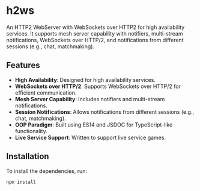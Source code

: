 # h2ws

An HTTP2 WebServer with WebSockets over HTTP2 for high availability services. It supports mesh server capability with notifiers, multi-stream notifications, WebSockets over HTTP/2, and notifications from different sessions (e.g., chat, matchmaking).

## Features

- **High Availability**: Designed for high availability services.
- **WebSockets over HTTP/2**: Supports WebSockets over HTTP/2 for efficient communication.
- **Mesh Server Capability**: Includes notifiers and multi-stream notifications.
- **Session Notifications**: Allows notifications from different sessions (e.g., chat, matchmaking).
- **OOP Paradigm**: Built using ES14 and JSDOC for TypeScript-like functionality.
- **Live Service Support**: Written to support live service games.

## Installation

To install the dependencies, run:

```bash
npm install
```





